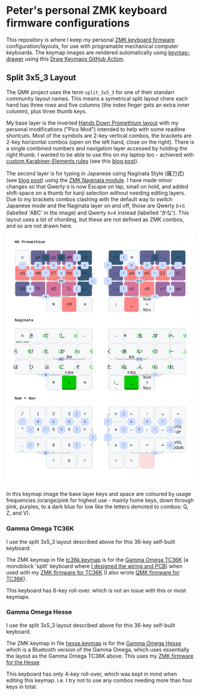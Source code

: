 # Peter's personal ZMK keyboard firmware configurations

This repository is where I keep my personal [ZMK keyboard firmware](https://zmk.dev/)
configuration/layouts, for use with programable mechanical computer keyboards.
The keymap images are rendered automatically using [keymap-drawer](https://github.com/caksoylar/keymap-drawer)
using this [Draw Keymaps GitHub Action](.github/workflows/draw-keymaps.yml).

## Split 3x5_3 Layout

The QMK project uses the term `split_3x5_3` for one of their standarr community layout names.
This means a symetrical split layout chere each hand has three rows and five columns (the index
finger gets an extra inner columm), plus three thumb keys.

My base layer is the inverted [Hands Down Promethium
layout](https://www.reddit.com/r/KeyboardLayouts/comments/1g66ivi/hands_down_promethium_snth_meets_hd_silverengram/)
with my personal modifications ("Pico Mod") intended to help with some readline shortcuts.
Most of the symbols are 2-key vertical combos, the brackets are 2-key horizontal combos
(open on the left hand, close on the right). There is a single combined numbers and navigation
layer accessed by holding the right thumb.
I wanted to be able to use this on my laptop too - achieved with [custom Karabiner-Elements
rules](https://codeberg.org/peterjc/kana-chording-ke/src/branch/main/hands-down-on-jis-macbook)
(see this [blog post](https://blastedbio.blogspot.com/2025/05/what-have-you-done-to-your-keyboard.html)).

The second layer is for typing in Japanese using Naginata Style (薙刀式) (see
[blog post](https://astrobeano.blogspot.com/2025/08/naginata-style-for-typing-in-japanese.html))
using the [ZMK Naginata module](https://github.com/eswai/zmk-naginata). I have
made minor changes so that Qwerty `Q` is now Escape on tap, small on hold, and
added shift-space on a thumb for kanji selection without needing editing layers.
Due to my brackets combos clashing with the default way to switch Japanese mode
and the Naginata layer on and off, those are Qwerty `D`+`G` (labelled 'ABC' in
the image) and Qwerty `H`+`K` instead (labelled 'かな'). This layout uses a *lot*
of chording, but these are not defined as ZMK combos, and so are not drawn here.

![Keymap Image](keymap-drawer/tc36k.svg)

In this keymap image the base layer keys and space are coloured by usage frequencies (orange/pink
for highest use - mainly home keys, down through pink, purples, to a dark blue for low like the
letters demoted to combos: Q, Z, and V).

### Gamma Omega TC36K

I use the split 3x5_3 layout described above for this 36-key self-built keyboard.

The ZMK keymap in file [tc36k.keymap](config/tc36k.keymap) is for the
[Gamma Omega TC36K](https://github.com/unspecworks/gamma-omega/tree/main/tc36k) 
(a monoblock 'split' keyboard where [I designed the wiring and
PCB](https://astrobeano.blogspot.com/2025/08/my-first-self-built-computer-keyboard.html)) when
used with my [ZMK firmware for TC36K](https://github.com/peterjc/zmk-keyboard-graph-theory/tree/main/boards/shields/tc36k)
(I also wrote [QMK firmware for TC36K](https://github.com/peterjc/qmk_userspace/tree/main/keyboards/tutte_coxeter_36k)).

This keyboard has 6-key roll-over. which is not an issue with this or most keymaps.

### Gamma Omega Hesse

I use the split 3x5_3 layout described above for this 36-key self-built keyboard.

The ZMK keymap in file [hesse.keymap](config/hesse.keymap) is for the
[Gamma Omega Hesse](https://github.com/unspecworks/gamma-omega/tree/main/tc36k)
which is a Bluetooth version of the Gamma Omega, which uses essentially the layout
as the Gamma Omega TC36K above. This uses my [ZMK firmware for the
Hesse](https://github.com/peterjc/zmk-keyboard-graph-theory/tree/main/boards/shields/hesse)

This keyboard has only 4-key roll-over, which was kept in mind when editing this
keymap. i.e. I try not to use any combos needing more than four keys in total. 
